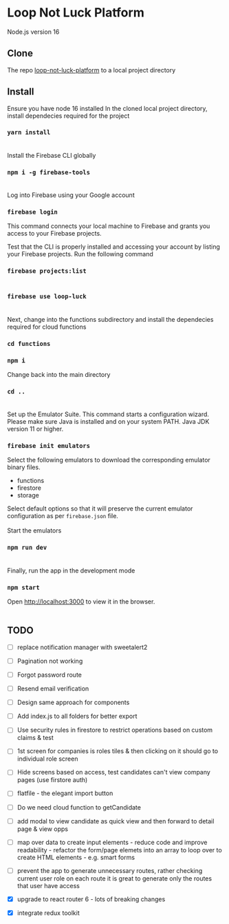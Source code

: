 # Loop Not Luck Platform

Node.js version 16

## Clone
The repo [loop-not-luck-platform](https://github.com/ranga27/loop-not-luck-platform) to a local project directory
## Install
Ensure you have node 16 installed
In the cloned local project directory, install dependecies required for the project
### `yarn install`</br></br>
Install the Firebase CLI globally
### `npm i -g firebase-tools`</br></br>
Log into Firebase using your Google account
### `firebase login`
This command connects your local machine to Firebase and grants you access to your Firebase projects.

Test that the CLI is properly installed and accessing your account by listing your Firebase projects. Run the following command
### `firebase projects:list`</br></br>
### `firebase use loop-luck`</br></br>
Next, change into the functions subdirectory and install the dependecies required for cloud functions
### `cd functions`
### `npm i`
Change back into the main directory
### `cd ..`</br></br>
Set up the Emulator Suite. This command starts a configuration wizard. Please make sure Java is installed and on your system PATH. Java JDK version 11 or higher.

### `firebase init emulators`
Select the following emulators to download the corresponding emulator binary files. 
* functions
* firestore
* storage

Select default options so that it will preserve the current emulator configuration as per `firebase.json` file.</br></br>
Start the emulators 
### `npm run dev`</br></br>
Finally, run the app in the development mode
### `npm start`
Open [http://localhost:3000](http://localhost:3000) to view it in the browser.</br></br>
## TODO

- [ ] replace notification manager with sweetalert2
- [ ] Pagination not working
- [ ] Forgot password route
- [ ] Resend email verification
- [ ] Design same approach for components
- [ ] Add index.js to all folders for better export
- [ ] Use security rules in firestore to restrict operations based on custom claims & test
- [ ] 1st screen for companies is roles tiles & then clicking on it should go to individual role screen
- [ ] Hide screens based on access, test candidates can't view company pages (use firstore auth)
- [ ] flatfile - the elegant import button
- [ ] Do we need cloud function to getCandidate
- [ ] add modal to view candidate as quick view and then forward to detail page & view opps
- [ ] map over data to create input elements - reduce code and improve readability - refactor the form/page elemets into an array to loop over to create HTML elements - e.g. smart forms
- [ ] prevent the app to generate unnecessary routes, rather checking current user role on each route it is great to generate only the routes that user have access
- [x] upgrade to react router 6 - lots of breaking changes
- [x] integrate redux toolkit

